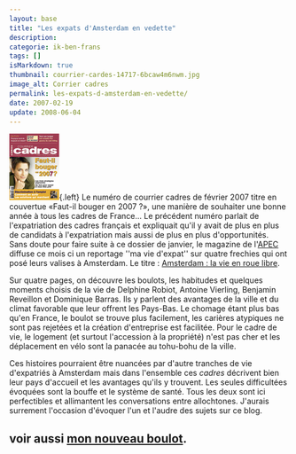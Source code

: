 ```yaml
---
layout: base
title: "Les expats d'Amsterdam en vedette"
description: 
categorie: ik-ben-frans
tags: []
isMarkdown: true
thumbnail: courrier-cardes-14717-6bcaw4m6nwm.jpg
image_alt: Corrier cadres
permalink: les-expats-d-amsterdam-en-vedette/
date: 2007-02-19
update: 2008-06-04
---
```




![Corrier cadres](courrier-cardes-14717-6bcaw4m6nwm.jpg){.left}
Le numéro de courrier cadres de février 2007 titre en couvertue «Faut-il bouger en 2007 ?», une manière de souhaiter une bonne année à tous les cadres de France... Le précédent numéro parlait de l'expatriation des cadres français et expliquait qu'il y avait de plus en plus de candidats à l'expatriation mais aussi de plus en plus d'opportunités. Sans doute pour faire suite à ce dossier de janvier, le magazine de l'[APEC](http://apec.fr/Accueil/ApecIndexAccueil.jsp) diffuse ce mois ci un reportage ''ma vie d'expat'' sur quatre frechies qui ont posé leurs valises à Amsterdam. Le titre : [Amsterdam : la vie en roue libre](http://cadres.apec.fr/delia/CourrierCadres/SommaireCC/ApecViewSommaireCC/currentTopic_TOP_2257/currentTopic_ART_null/motherTopic_TOP_2242/motherTopic_ART_null/currentArticle_ART_43797/Amsterdam+%3A+la+vie+en+roue+libre.html).

Sur quatre pages, on découvre les boulots, les habitudes et quelques moments choisis de la vie de Delphine Robiot, Antoine Vierling, Benjamin Reveillon et Dominique Barras. Ils y parlent des avantages de la ville et du climat favorable que leur offrent les Pays-Bas. Le chomage étant plus bas qu'en France, le boulot se trouve plus facilement, les carières atypiques ne sont pas rejetées et la création d'entreprise est facilitée. Pour le cadre de vie, le logement (et surtout l'accession à la propriété) n'est pas cher et les déplacement en vélo sont la panacée au tohu-bohu de la ville.

Ces histoires pourraient être nuancées par d'autre tranches de vie d'expatriés à Amsterdam mais dans l'ensemble ces *cadres* décrivent bien leur pays d'accueil et les avantages qu'ils y trouvent. Les seules difficultées évoquées sont la bouffe et le système de santé. Tous les deux sont ici perfectibles et allimantent les conversations entre allochtones. J'aurais surrement l'occasion d'évoquer l'un et l'audre des sujets sur ce blog.

voir aussi [mon nouveau boulot](/de-mon-boulot).
---
